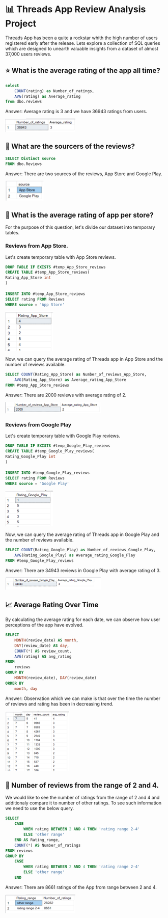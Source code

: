 # :bar_chart: Threads App Review Analysis Project
Threads App has been a quite a rockstar whith the high number of users registered early after the release. Lets explore a collection of SQL queries which are designed to unearth valuable insights from a dataset of almost 37,000 users reviews.

## ⭐ What is the average rating of the app all time?
```SQL
select 
	COUNT(rating) as Number_of_ratings, 
	AVG(rating) as Average_rating
from dbo.reviews
```
Answer: Average rating is 3 and we have 36943 ratings from users.

<img width="220" alt="image" src="https://github.com/sirmichal/Threads-app-reviews/blob/main/Q1_Average_Rating.PNG">

## 📂 What are the sourcers of the reviews?
```SQL
SELECT Distinct source
FROM dbo.Reviews
```
Answer: There are two sources of the reviews, App Store and Google Play.

<img width="120" alt="image" src="https://github.com/sirmichal/Threads-app-reviews/blob/main/Q2_sources.PNG">

## 🏪 What is the average rating of app per store?
For the purpose of this question, let's divide our dataset into temporary tables. 
### Reviews from App Store.
Let's create temporary table with App Store reviews.
```SQL
DROP TABLE IF EXISTS #temp_App_Store_reviews
CREATE TABLE #temp_App_Store_reviews(
Rating_App_Store int
)

INSERT INTO #temp_App_Store_reviews
SELECT rating FROM Reviews
WHERE source = 'App Store'
```

<img width="150" alt="image" src="https://github.com/sirmichal/Threads-app-reviews/blob/main/Q3.1%20App%20store.PNG">

Now, we can query the average rating of Threads app in App Store and the number of reviews available.
```SQL
SELECT COUNT(Rating_App_Store) as Number_of_reviews_App_Store,
	AVG(Rating_App_Store) as Average_rating_App_Store
FROM #temp_App_Store_reviews
```
Answer: There are 2000 reviews with average rating of 2.

<img width="300" alt="image" src="https://github.com/sirmichal/Threads-app-reviews/blob/main/Q3.2%20APP%20storie%20reviews.PNG">

### Reviews from Google Play
Let's create temporary table with Google Play reviews.
```SQL
DROP TABLE IF EXISTS #temp_Google_Play_reviews
CREATE TABLE #temp_Google_Play_reviews(
Rating_Google_Play int
)

INSERT INTO #temp_Google_Play_reviews
SELECT rating FROM Reviews
WHERE source = 'Google Play'
```

<img width="150" alt="image" src="https://github.com/sirmichal/Threads-app-reviews/blob/main/Q3.3.PNG">

Now, we can query the average rating of Threads app in Google Play and the number of reviews available.
```SQL
SELECT COUNT(Rating_Google_Play) as Number_of_reviews_Google_Play,
	AVG(Rating_Google_Play) as Average_rating_Google_Play
FROM #temp_Google_Play_reviews
```
Answer: There are 34943 reviews in Google Play with average rating of 3.

<img width="300" alt="image" src="https://github.com/sirmichal/Threads-app-reviews/blob/main/Q3.4%20google%20reviews.PNG">

## 📈 Average Rating Over Time
By calculating the average rating for each date, we can observe how user perceptions of the app have evolved. 
```SQL
SELECT
    MONTH(review_date) AS month,
	DAY(review_date) AS day,
    COUNT(*) AS review_count,
    AVG(rating) AS avg_rating
FROM
    reviews
GROUP BY
    MONTH(review_date), DAY(review_date)
ORDER BY
    month, day
```
Answer: Observation which we can make is that over the time the number of reviews and rating has been in decreasing trend.

<img width="200" alt="image" src="https://github.com/sirmichal/Threads-app-reviews/blob/main/Q4.%20rating%20per%20day.PNG">

## 🔢 Number of reviews from the range of 2 and 4.
We would like to see the number of ratings from the range of 2 and 4 and additionaly compare it to number of other ratings. To see such information we need to use the below query.
```SQL
SELECT
	CASE 
		WHEN rating BETWEEN 2 AND 4 THEN 'rating range 2-4'
		ELSE 'other range'
	END AS Rating_range,
	COUNT(*) AS Number_of_ratings
FROM reviews
GROUP BY 
	CASE 
		WHEN rating BETWEEN 2 AND 4 THEN 'rating range 2-4'
		ELSE 'other range'
	END
```
Answer: There are 8661 ratings of the App from range between 2 and 4. 

<img width="220" alt="image" src="https://github.com/sirmichal/Threads-app-reviews/blob/main/Q5.%202-4%20ratings.PNG">
